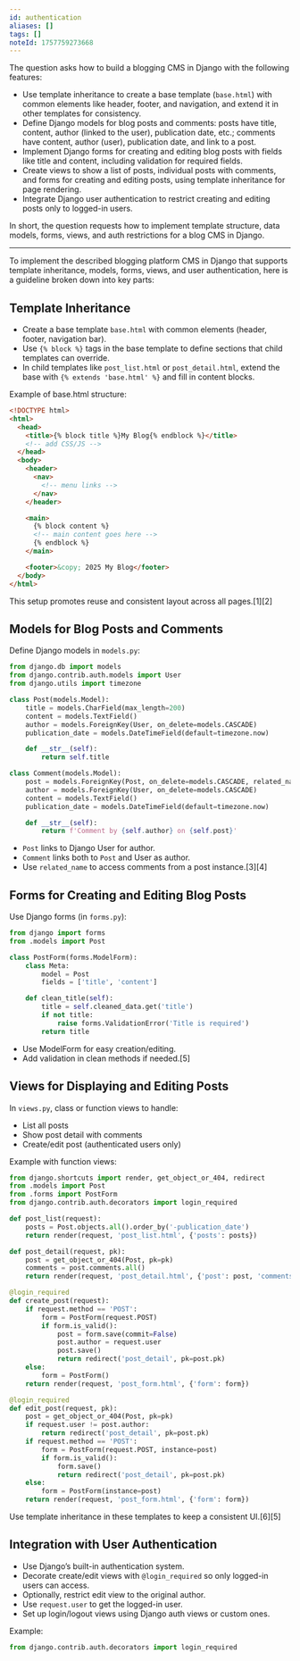 ```yaml
---
id: authentication
aliases: []
tags: []
noteId: 1757759273668
---
```


The question asks how to build a blogging CMS in Django with the following features:

- Use template inheritance to create a base template (`base.html`) with common elements like header, footer, and navigation, and extend it in other templates for consistency.
- Define Django models for blog posts and comments: posts have title, content, author (linked to the user), publication date, etc.; comments have content, author (user), publication date, and link to a post.
- Implement Django forms for creating and editing blog posts with fields like title and content, including validation for required fields.
- Create views to show a list of posts, individual posts with comments, and forms for creating and editing posts, using template inheritance for page rendering.
- Integrate Django user authentication to restrict creating and editing posts only to logged-in users.

In short, the question requests how to implement template structure, data models, forms, views, and auth restrictions for a blog CMS in Django.

---

To implement the described blogging platform CMS in Django that supports template inheritance, models, forms, views, and user authentication, here is a guideline broken down into key parts:

## Template Inheritance

- Create a base template `base.html` with common elements (header, footer, navigation bar).
- Use `{% block %}` tags in the base template to define sections that child templates can override.
- In child templates like `post_list.html` or `post_detail.html`, extend the base with `{% extends 'base.html' %}` and fill in content blocks.

Example of base.html structure:

```html
<!DOCTYPE html>
<html>
  <head>
    <title>{% block title %}My Blog{% endblock %}</title>
    <!-- add CSS/JS -->
  </head>
  <body>
    <header>
      <nav>
        <!-- menu links -->
      </nav>
    </header>

    <main>
      {% block content %}
      <!-- main content goes here -->
      {% endblock %}
    </main>

    <footer>&copy; 2025 My Blog</footer>
  </body>
</html>
```

This setup promotes reuse and consistent layout across all pages.[1][2]

## Models for Blog Posts and Comments

Define Django models in `models.py`:

```python
from django.db import models
from django.contrib.auth.models import User
from django.utils import timezone

class Post(models.Model):
    title = models.CharField(max_length=200)
    content = models.TextField()
    author = models.ForeignKey(User, on_delete=models.CASCADE)
    publication_date = models.DateTimeField(default=timezone.now)

    def __str__(self):
        return self.title

class Comment(models.Model):
    post = models.ForeignKey(Post, on_delete=models.CASCADE, related_name='comments')
    author = models.ForeignKey(User, on_delete=models.CASCADE)
    content = models.TextField()
    publication_date = models.DateTimeField(default=timezone.now)

    def __str__(self):
        return f'Comment by {self.author} on {self.post}'
```

- `Post` links to Django User for author.
- `Comment` links both to `Post` and User as author.
- Use `related_name` to access comments from a post instance.[3][4]

## Forms for Creating and Editing Blog Posts

Use Django forms (in `forms.py`):

```python
from django import forms
from .models import Post

class PostForm(forms.ModelForm):
    class Meta:
        model = Post
        fields = ['title', 'content']

    def clean_title(self):
        title = self.cleaned_data.get('title')
        if not title:
            raise forms.ValidationError('Title is required')
        return title
```

- Use ModelForm for easy creation/editing.
- Add validation in clean methods if needed.[5]

## Views for Displaying and Editing Posts

In `views.py`, class or function views to handle:

- List all posts
- Show post detail with comments
- Create/edit post (authenticated users only)

Example with function views:

```python
from django.shortcuts import render, get_object_or_404, redirect
from .models import Post
from .forms import PostForm
from django.contrib.auth.decorators import login_required

def post_list(request):
    posts = Post.objects.all().order_by('-publication_date')
    return render(request, 'post_list.html', {'posts': posts})

def post_detail(request, pk):
    post = get_object_or_404(Post, pk=pk)
    comments = post.comments.all()
    return render(request, 'post_detail.html', {'post': post, 'comments': comments})

@login_required
def create_post(request):
    if request.method == 'POST':
        form = PostForm(request.POST)
        if form.is_valid():
            post = form.save(commit=False)
            post.author = request.user
            post.save()
            return redirect('post_detail', pk=post.pk)
    else:
        form = PostForm()
    return render(request, 'post_form.html', {'form': form})

@login_required
def edit_post(request, pk):
    post = get_object_or_404(Post, pk=pk)
    if request.user != post.author:
        return redirect('post_detail', pk=post.pk)
    if request.method == 'POST':
        form = PostForm(request.POST, instance=post)
        if form.is_valid():
            form.save()
            return redirect('post_detail', pk=post.pk)
    else:
        form = PostForm(instance=post)
    return render(request, 'post_form.html', {'form': form})
```

Use template inheritance in these templates to keep a consistent UI.[6][5]

## Integration with User Authentication

- Use Django’s built-in authentication system.
- Decorate create/edit views with `@login_required` so only logged-in users can access.
- Optionally, restrict edit view to the original author.
- Use `request.user` to get the logged-in user.
- Set up login/logout views using Django auth views or custom ones.

Example:

```python
from django.contrib.auth.decorators import login_required
```
